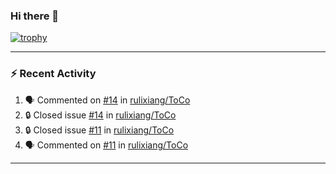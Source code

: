 ### Hi there 👋

 <!-- ![Lixiang's github stats](https://github-readme-stats.vercel.app/api?username=rulixiang&show_icons=true&?count_private=true)  ![](https://github-readme-stats.vercel.app/api/top-langs/?username=rulixiang&layout=compact&theme=buefy&hide_border=true)  -->

[![trophy](https://github-profile-trophy.vercel.app/?username=rulixiang&title=Stars,Followers,Repositories,Commits,Issues)](https://github.com/rulixiang/github-profile-trophy)

---

### :zap: Recent Activity
<!--START_SECTION:activity-->
1. 🗣 Commented on [#14](https://github.com/rulixiang/ToCo/issues/14) in [rulixiang/ToCo](https://github.com/rulixiang/ToCo)
2. 🔒 Closed issue [#14](https://github.com/rulixiang/ToCo/issues/14) in [rulixiang/ToCo](https://github.com/rulixiang/ToCo)
3. 🔒 Closed issue [#11](https://github.com/rulixiang/ToCo/issues/11) in [rulixiang/ToCo](https://github.com/rulixiang/ToCo)
4. 🗣 Commented on [#11](https://github.com/rulixiang/ToCo/issues/11) in [rulixiang/ToCo](https://github.com/rulixiang/ToCo)
<!--END_SECTION:activity-->

---
